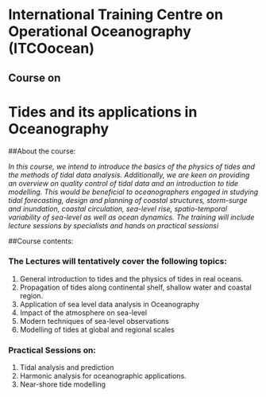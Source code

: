 
# International Training Centre on Operational Oceanography (ITCOocean)
## Course on
# Tides and its applications in Oceanography

##About the course:

*In this course, we intend to introduce the basics of the physics of tides and the methods of tidal data analysis. Additionally, we are keen on providing an overview on quality control of tidal data and an introduction to tide modelling. This would be beneficial to oceanographers engaged in studying tidal forecasting, design and planning of coastal structures, storm-surge and inundation, coastal circulation, sea-level rise, spatio-temporal variability of sea-level as well as ocean dynamics. The training will include lecture sessions by specialists and hands on practical sessionsi*

##Course contents:

### The Lectures will tentatively cover the following topics:

1. General introduction to tides and the physics of tides in real oceans.
2. Propagation of tides along continental shelf, shallow water and coastal region.
3. Application of sea level data analysis in Oceanography
4. Impact of the atmosphere on sea-level
5. Modern techniques of sea-level observations
6. Modelling of tides at global and regional scales

### Practical Sessions on:

1. Tidal analysis and prediction
2. Harmonic analysis for oceanographic applications.
3. Near-shore tide modelling

